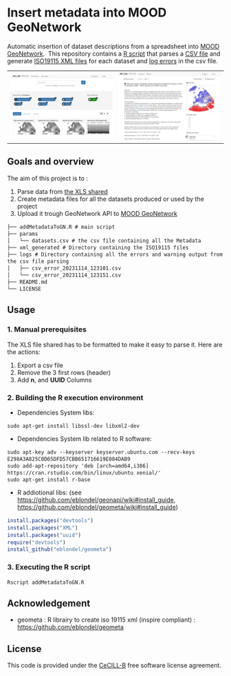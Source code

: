 # Insert metadata into MOOD GeoNetwork

Automatic insertion of dataset descriptions from a spreadsheet into [MOOD GeoNetwork](https://geonetwork.mood-h2020.eu/geonetwork/). 
This repository contains a [R script](addMetadataToGN.R) that parses a [CSV file](params/datasets.csv) and generate [ISO19115 XML files](xml_generated) for each dataset and [log errors](logs) in the csv file.

| | |
|---------------|--------------------|
| <img src="readme.img/GN_welcome_page.png" width="300">| <img src="readme.img/GN_md_example.png" width="300"> |


## Goals and overview 
The aim of this project is to :

1. Parse data from [the XLS shared](https://docs.google.com/spreadsheets/d/1_P01ZPObmbhMymaVDM547Rr2RIrw-gGX/edit#gid=699786557)
2. Create metadata files for all the datasets produced or used by the project
3. Upload it trough GeoNetwork API to [MOOD GeoNetwork](https://geonetwork.mood-h2020.eu/geonetwork/)

```shell
├── addMetadataToGN.R # main script
├── params
│   └── datasets.csv # the csv file containing all the Metadata
├── xml_generated # Directory containing the ISO19115 files
├── logs # Directory containing all the errors and warning output from the csv file parsing
│   ├── csv_error_20231114_123101.csv
│   └── csv_error_20231114_123151.csv
├── README.md
└── LICENSE

```

## Usage

### 1. Manual prerequisites
The XLS file shared has to be formatted to make it easy to parse it. Here are the actions:

1. Export a csv file
2. Remove the 3 first rows (header)
3. Add **n**, and **UUID** Columns

### 2. Building the R execution environment
* Dependencies System libs:

```shell
sudo apt-get install libssl-dev libxml2-dev
```
* Dependencies System lib related to R software:

```shell
sudo apt-key adv --keyserver keyserver.ubuntu.com --recv-keys E298A3A825C0D65DFD57CBB651716619E084DAB9
sudo add-apt-repository 'deb [arch=amd64,i386] https://cran.rstudio.com/bin/linux/ubuntu xenial/'
sudo apt-get install r-base
```
* R addiotional libs:
	(see https://github.com/eblondel/geonapi/wiki#install_guide, https://github.com/eblondel/geometa/wiki#install_guide)

```R
install.packages("devtools")
install.packages("XML")
install.packages("uuid")
require("devtools")
install_github("eblondel/geometa")
```

### 3. Executing the R script
```shell
Rscript addMetadataToGN.R
```



## Acknowledgement
+ geometa : R librairy to create iso 19115 xml (inspire compliant) : https://github.com/eblondel/geometa

## License
This code is provided under the [CeCILL-B](https://cecill.info/licences/Licence_CeCILL-B_V1-en.html) free software license agreement.
